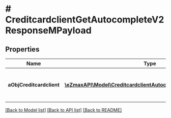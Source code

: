 # # CreditcardclientGetAutocompleteV2ResponseMPayload

## Properties

Name | Type | Description | Notes
------------ | ------------- | ------------- | -------------
**aObjCreditcardclient** | [**\eZmaxAPI\Model\CreditcardclientAutocompleteElementResponse[]**](CreditcardclientAutocompleteElementResponse.md) | An array of Creditcardclient autocomplete element response. |

[[Back to Model list]](../../README.md#models) [[Back to API list]](../../README.md#endpoints) [[Back to README]](../../README.md)
